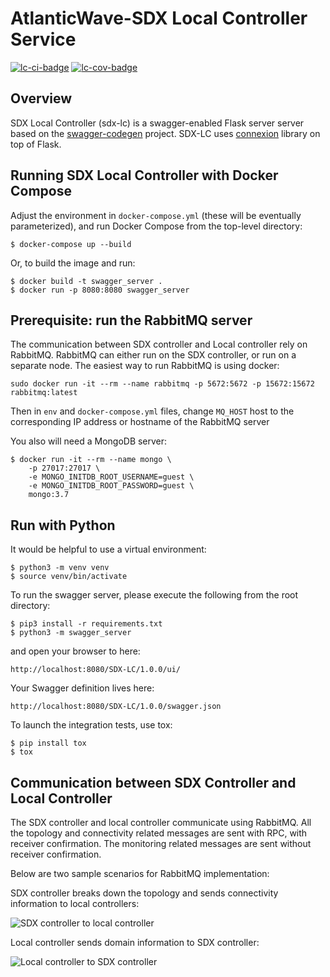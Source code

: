 # AtlanticWave-SDX Local Controller Service

[![lc-ci-badge]][lc-ci] [![lc-cov-badge]][lc-cov]

## Overview

SDX Local Controller (sdx-lc) is a swagger-enabled Flask server server
based on the [swagger-codegen] project.  SDX-LC uses [connexion]
library on top of Flask.

## Running SDX Local Controller with Docker Compose

Adjust the environment in `docker-compose.yml` (these will be
eventually parameterized), and run Docker Compose from the top-level
directory:

```console
$ docker-compose up --build
```

Or, to build the image and run:

```console
$ docker build -t swagger_server .
$ docker run -p 8080:8080 swagger_server
```

## Prerequisite: run the RabbitMQ server

The communication between SDX controller and Local controller rely on
RabbitMQ. RabbitMQ can either run on the SDX controller, or run on a
separate node. The easiest way to run RabbitMQ is using docker:

```
sudo docker run -it --rm --name rabbitmq -p 5672:5672 -p 15672:15672 rabbitmq:latest
```

Then in `env` and `docker-compose.yml` files, change `MQ_HOST` host to
the corresponding IP address or hostname of the RabbitMQ server

You also will need a MongoDB server:

```console
$ docker run -it --rm --name mongo \
    -p 27017:27017 \
    -e MONGO_INITDB_ROOT_USERNAME=guest \
    -e MONGO_INITDB_ROOT_PASSWORD=guest \
    mongo:3.7
```

## Run with Python

It would be helpful to use a virtual environment:

```console
$ python3 -m venv venv
$ source venv/bin/activate
```

To run the swagger server, please execute the following from the root
directory:

```console
$ pip3 install -r requirements.txt
$ python3 -m swagger_server
```

and open your browser to here:

```
http://localhost:8080/SDX-LC/1.0.0/ui/
```

Your Swagger definition lives here:

```
http://localhost:8080/SDX-LC/1.0.0/swagger.json
```

To launch the integration tests, use tox:

```console
$ pip install tox
$ tox
```

## Communication between SDX Controller and Local Controller

The SDX controller and local controller communicate using
RabbitMQ. All the topology and connectivity related messages are sent
with RPC, with receiver confirmation. The monitoring related messages
are sent without receiver confirmation.

Below are two sample scenarios for RabbitMQ implementation:

SDX controller breaks down the topology and sends connectivity
information to local controllers:

![SDX controller to local controller][sdx-controller-to-lc]

Local controller sends domain information to SDX controller:

![Local controller to SDX controller][sdx-lc-to-controller]


<!-- URLs -->

[lc-ci-badge]: https://github.com/atlanticwave-sdx/sdx-lc/actions/workflows/test.yml/badge.svg
[lc-ci]: https://github.com/atlanticwave-sdx/sdx-lc/actions/workflows/test.yml

[lc-cov-badge]: https://coveralls.io/repos/github/atlanticwave-sdx/sdx-lc/badge.svg
[lc-cov]: https://coveralls.io/github/atlanticwave-sdx/sdx-lc

[swagger-codegen]: https://github.com/swagger-api/swagger-codegen
[connexion]: https://github.com/zalando/connexion

[sdx-controller-to-lc]: https://user-images.githubusercontent.com/29924060/139590360-d6c9aaef-e9ba-4c32-a8f9-7a0644b4b35f.jpg
[sdx-lc-to-controller]: https://user-images.githubusercontent.com/29924060/139590365-361b4f46-984c-4ab6-8d47-83c9c362910b.jpg
